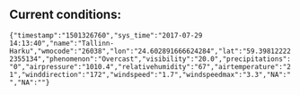 ## Current conditions: 
 ``` {"timestamp":"1501326760","sys_time":"2017-07-29 14:13:40","name":"Tallinn-Harku","wmocode":"26038","lon":"24.602891666624284","lat":"59.398122222355134","phenomenon":"Overcast","visibility":"20.0","precipitations":"0","airpressure":"1010.4","relativehumidity":"67","airtemperature":"21","winddirection":"172","windspeed":"1.7","windspeedmax":"3.3","NA":"","NA":""} ```
